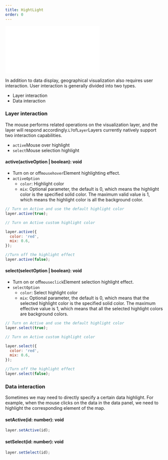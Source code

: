 ```yaml
---
title: HightLight
order: 0
---
```


<embed src="@/docs/api/common/style.md"></embed>

In addition to data display, geographical visualization also requires user interaction. User interaction is generally divided into two types.

- Layer interaction
- Data interaction

### Layer interaction

The mouse performs related operations on the visualization layer, and the layer will respond accordingly.`L7`of`Layer`Layers currently natively support two interaction capabilities.

- `active`Mouse over highlight
- `select`Mouse selection highlight

#### active(activeOption | boolean): void

- Turn on or off`mousehover`Element highlighting effect.
- `activeOption`
  - `color`: Highlight color
  - `mix`: Optional parameter, the default is 0, which means the highlight color is the specified solid color. The maximum valid value is 1, which means the highlight color is all the background color.

```javascript
// Turn on Active and use the default highlight color
layer.active(true);

// Turn on Active custom highlight color

layer.active({
  color: 'red',
  mix: 0.6,
});

//Turn off the highlight effect
layer.active(false);
```

#### select(selectOption | boolean): void

- Turn on or off`mouseclick`Element selection highlight effect.
- `selectOption`
  - `color`: Select highlight color
  - `mix`: Optional parameter, the default is 0, which means that the selected highlight color is the specified solid color. The maximum effective value is 1, which means that all the selected highlight colors are background colors.

```javascript
// Turn on Active and use the default highlight color
layer.select(true);

// Turn on Active custom highlight color

layer.select({
  color: 'red',
  mix: 0.6,
});

//Turn off the highlight effect
layer.select(false);
```

### Data interaction

Sometimes we may need to directly specify a certain data highlight. For example, when the mouse clicks on the data in the data panel, we need to highlight the corresponding element of the map.

#### setActive(id: number): void

```javascript
layer.setActive(id);
```

#### setSelect(id: number): void

```javascript
layer.setSelect(id);
```

